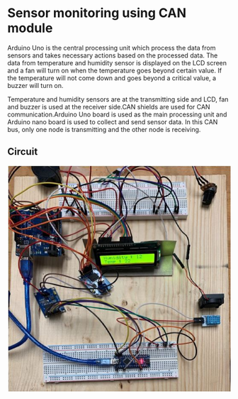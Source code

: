 # Sensor monitoring using CAN module
Arduino Uno is the central processing unit which process the data from sensors and takes necessary actions based on the processed data. The data from temperature and humidity sensor is displayed on the LCD screen and a fan will turn on when the temperature goes beyond certain value. If the temperature will not come down and goes beyond a critical value, a buzzer will turn on.

Temperature and humidity sensors are  at the transmitting side and LCD, fan and buzzer is used at the receiver side.CAN shields are used for CAN communication.Arduino Uno board is used as the main processing unit and Arduino nano board is used to collect and send sensor data. In this CAN bus, only one node is transmitting and the other node is receiving.

## Circuit

![circuit!](circuit.JPG)
